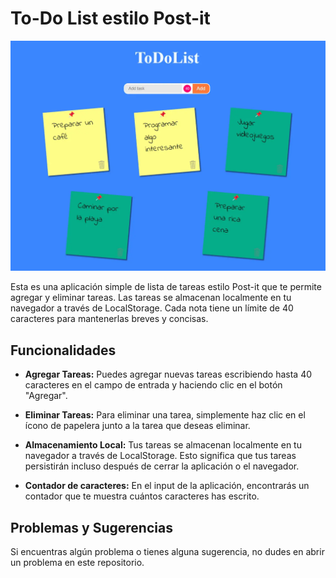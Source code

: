# To-Do List estilo Post-it

![Demo](todolist.webp)

Esta es una aplicación simple de lista de tareas estilo Post-it que te permite agregar y eliminar tareas. Las tareas se almacenan localmente en tu navegador a través de LocalStorage. Cada nota tiene un límite de 40 caracteres para mantenerlas breves y concisas.

## Funcionalidades

- **Agregar Tareas:** Puedes agregar nuevas tareas escribiendo hasta 40 caracteres en el campo de entrada y haciendo clic en el botón "Agregar".

- **Eliminar Tareas:** Para eliminar una tarea, simplemente haz clic en el ícono de papelera junto a la tarea que deseas eliminar.

- **Almacenamiento Local:** Tus tareas se almacenan localmente en tu navegador a través de LocalStorage. Esto significa que tus tareas persistirán incluso después de cerrar la aplicación o el navegador.

- **Contador de caracteres:** En el input de la aplicación, encontrarás un contador que te muestra cuántos caracteres has escrito.

## Problemas y Sugerencias

Si encuentras algún problema o tienes alguna sugerencia, no dudes en abrir un problema en este repositorio.
